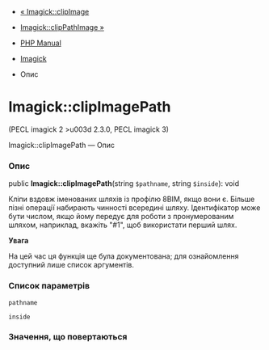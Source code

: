 - [« Imagick::clipImage](imagick.clipimage.md)
- [Imagick::clipPathImage »](imagick.clippathimage.md)

- [PHP Manual](index.md)
- [Imagick](class.imagick.md)
- Опис

# Imagick::clipImagePath

(PECL imagick 2 \>u003d 2.3.0, PECL imagick 3)

Imagick::clipImagePath — Опис

### Опис

public **Imagick::clipImagePath**(string `$pathname`, string `$inside`):
void

Кліпи вздовж іменованих шляхів із профілю 8BIM, якщо вони є. Більше
пізні операції набирають чинності всередині шляху. Ідентифікатор може бути
числом, якщо йому передує для роботи з пронумерованим шляхом,
наприклад, вкажіть "#1", щоб використати перший шлях.

**Увага**

На цей час ця функція ще була документована; для
ознайомлення доступний лише список аргументів.

### Список параметрів

`pathname`

`inside`

### Значення, що повертаються
